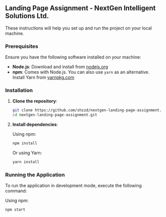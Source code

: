 ## Landing Page Assignment - NextGen Intelligent Solutions Ltd.

These instructions will help you set up and run the project on your local machine.

### Prerequisites

Ensure you have the following software installed on your machine:

- **Node.js**: Download and install from [nodejs.org](https://nodejs.org/)
- **npm**: Comes with Node.js. You can also use `yarn` as an alternative. Install Yarn from [yarnpkg.com](https://yarnpkg.com/)

### Installation

1. **Clone the repository**:

   ```bash
   git clone https://github.com/shzzd/nextgen-landing-page-assignment.git
   cd nextgen-landing-page-assignment.git
   ```

2. **Install dependencies**:

   Using npm:

   ```bash
   npm install
   ```

   Or using Yarn:

   ```bash
   yarn install
   ```

### Running the Application

To run the application in development mode, execute the following command:

Using npm:

```bash
npm start
```
